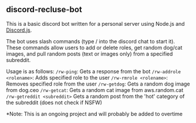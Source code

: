 ## discord-recluse-bot

This is a basic discord bot written for a personal server using Node.js and [Discord.js](https://discord.js.org/#/).

The bot uses slash commands (type / into the discord chat to start it). These commands allow users to add or delete roles, get random dog/cat images, and pull random posts (text or images only) from a specified subreddit.

Usage is as follows:
`/rw-ping`:                 Gets a response from the bot
`/rw-addrole <rolename>`:   Adds specified role to the user
`/rw-rmrole <rolename>`:    Removes specified role from the user
`/rw-getdog`:               Gets a random dog image from dog.ceo
`/rw-getcat`:               Gets a random cat image from aws.random.cat
`/rw-getreddit <subreddit>` Gets a random post from the 'hot' category of the subreddit (does not check if NSFW)

*Note: This is an ongoing project and will probably be added to overtime